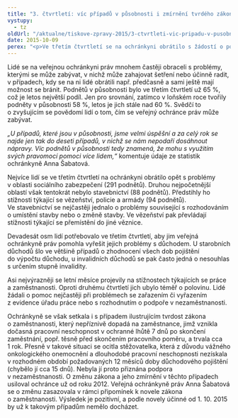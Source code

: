 ```yaml
---
title: "3. čtvrtletí: víc případů v působnosti i zmírnění tvrdého zákona"
vystupy:
  - tz
oldUrl: "/aktualne/tiskove-zpravy-2015/3-ctvrtleti-vic-pripadu-v-pusobnosti-i-zmirneni-tvrdeho-zakona"
date: 2015-10-09
perex: "<p>Ve třetím čtvrtletí se na ochránkyni obrátilo s žádostí o pomoc celkem 1658 osob. Letní měsíce se jako každý rok projevily mírným snížením počtu stížností, což ale dalo ochránkyni příležitost ukončovat časově náročnější šetření z předchozích období. Ve třetím čtvrtletí tak ochránkyně vyřídila 1766 stížností. </p>"
---
```


<!-- imported from the old website -->

<p>Lidé se na veřejnou ochránkyni práv mnohem častěji obraceli s problémy, kterými se může zabývat, v nichž může zahajovat šetření nebo účinně radit, v případech, kdy se na ni lidé obrátili např. předčasně a sami ještě mají možnost se bránit. Podnětů v působnosti bylo ve třetím čtvrtletí už 65 %, což je letos největší podíl. Jen pro srovnání, zatímco v loňském roce tvořily podněty v působnosti 58 %, letos je jich stále nad 60 %. Svědčí to o zvyšujícím se povědomí lidí o tom, čím se veřejný ochránce práv může zabývat. </p> <p><i>„U případů, které jsou v působnosti, jsme velmi úspěšní a za celý rok se najde jen tak do deseti případů, v nichž se nám nepodaří dosáhnout nápravy. Víc podnětů v působnosti tedy znamená, že mohu s využitím svých pravomocí pomoci více lidem,“</i> komentuje údaje ze statistik ochránkyně Anna Šabatová.</p> <p>Nejvíce lidí se ve třetím čtvrtletí na ochránkyni obrátilo opět s problémy v oblasti sociálního zabezpečení (291 podnětů). Druhou nejpočetnější oblastí však tentokrát nebylo stavebnictví (88 podnětů). Předstihly ho stížnosti týkající se vězeňství, policie a armády (94 podnětů). Ve stavebnictví se nejčastěji jednalo o problémy související s rozhodováním o umístění stavby nebo o změně stavby. Ve vězeňství pak převládají stížnosti týkající se přemístění do jiné věznice.</p> <p>Devadesát osm lidí potřebovalo ve třetím čtvrtletí, aby jim veřejná ochránkyně práv pomohla vyřešit jejich problémy s důchodem. U starobních důchodů šlo ve většině případů o zhodnocení všech dob pojištění do výpočtu důchodu, u invalidních důchodů se pak často jedná o nesouhlas s určením stupně invalidity.</p> <p>Asi nejvýrazněji se letní měsíce projevily na stížnostech týkajících se práce a zaměstnanosti. Oproti druhému čtvrtletí jich ubylo téměř o polovinu. Lidé žádali o pomoc nejčastěji při problémech se zařazením či vyřazením z evidence úřadu práce nebo s rozhodnutím o podpoře v nezaměstnanosti. </p> <p>Ochránkyně se však setkala i s případem ilustrujícím tvrdost zákona o zaměstnanosti, který nepříznivě dopadá na zaměstnance, jimž vznikla dočasná pracovní neschopnost v ochranné lhůtě 7 dnů po skončení zaměstnání, popř. těsně před skončením pracovního poměru, a trvala cca 1 rok. Přesně v takové situaci se ocitla stěžovatelka, která z důvodu vážného onkologického onemocnění a dlouhodobé pracovní neschopnosti nezískala v rozhodném období požadovaných 12 měsíců doby důchodového pojištění (chybělo jí cca 15 dnů). Nebyla jí proto přiznána podpora v nezaměstnanosti. O změnu zákona a jeho zmírnění v těchto případech usiloval ochránce už od roku 2012. Veřejná ochránkyně práv Anna Šabatová se o změnu zasazovala v rámci připomínek k novele zákona o zaměstnanosti. Výsledek je pozitivní, a podle novely účinné od 1. 10. 2015 by už k takovým případům nemělo docházet.</p>
